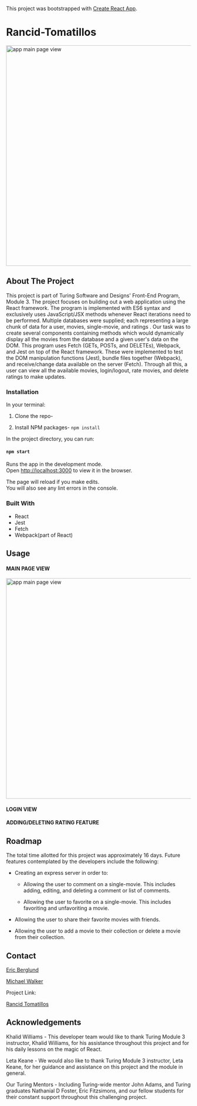 This project was bootstrapped with [Create React App](https://github.com/facebook/create-react-app).

# Rancid-Tomatillos

<img src="src/images/Tomatillos-home-page.png" alt="app main page view" width="600">

## About The Project

This project is part of Turing Software and Designs' Front-End Program, Module 3. The project focuses on building out a web application using the React framework. The program is implemented with ES6 syntax and exclusively uses JavaScript/JSX methods whenever React iterations need to be performed. Multiple databases were supplied; each representing a large chunk of data for a user, movies, single-movie, and ratings . Our task was to create several components containing methods which would dynamically display all the movies from the database and a given user's data on the DOM. This program uses Fetch (GETs, POSTs, and DELETEs), Webpack, and Jest on top of the React framework. These were implemented to test the DOM manipulation functions (Jest), bundle files together (Webpack), and receive/change data available on the server (Fetch). Through all this, a user can view all the available movies, login/logout, rate movies, and delete ratings to make updates. 

### Installation

In your terminal:

1. Clone the repo-

2. Install NPM packages- `npm install`
  
In the project directory, you can run:

#### `npm start`

Runs the app in the development mode.<br />
Open [http://localhost:3000](http://localhost:3000) to view it in the browser.

The page will reload if you make edits.<br />
You will also see any lint errors in the console.

### Built With

* React
* Jest
* Fetch
* Webpack(part of React)

## Usage

#### MAIN PAGE VIEW
<img src="src/images/Tomatillos-home-page.png" alt="app main page view" width="600">

#### LOGIN VIEW


#### ADDING/DELETING RATING FEATURE



## Roadmap

The total time allotted for this project was approximately 16 days. Future features contemplated by the developers include the following:

  * Creating an express server in order to:
  
    * Allowing the user to comment on a single-movie. This includes adding, editing, and deleting a comment or list of comments.
    
    * Allowing the user to favorite on a single-movie. This includes favoriting and unfavoriting a movie. 
  
  * Allowing the user to share their favorite movies with friends.
  
  * Allowing the user to add a movie to their collection or delete a movie from their collection.

## Contact

 [Eric Berglund](https://github.com/ericberglund117)
 
 [Michael Walker](https://github.com/MichaelEWalker87)

Project Link: 

[Rancid Tomatillos](https://github.com/ericberglund117/Rancid-Tomatillos)


## Acknowledgements

Khalid Williams - This developer team would like to thank Turing Module 3 instructor, Khalid Williams, for his assistance throughout this project and for his daily lessons on the magic of React.

Leta Keane - We would also like to thank Turing Module 3 instructor, Leta Keane, for her guidance and assistance on this project and the module in general.

Our Turing Mentors - Including Turing-wide mentor John Adams, and Turing graduates Nathanial D Foster, Eric Fitzsimons, and our fellow students for their constant support throughout this challenging project.
